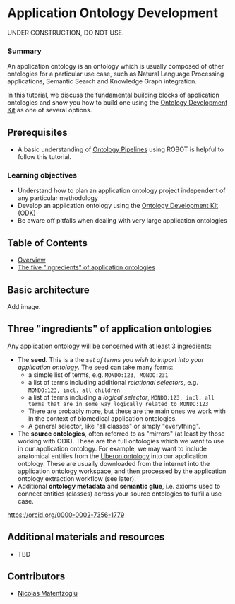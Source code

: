 # Application Ontology Development

UNDER CONSTRUCTION, DO NOT USE.

### Summary

An application ontology is an ontology which is usually composed of other ontologies for a particular use case, such as Natural Language Processing applications, Semantic Search and Knowledge Graph integration.
 
In this tutorial, we discuss the fundamental building blocks of application ontologies and show you how to build one using the [Ontology Development Kit](https://github.com/INCATools/ontology-development-kit) as one of several options.

## Prerequisites

- A basic understanding of [Ontology Pipelines](../lesson/ontology-pipelines.md) using ROBOT is helpful to follow this tutorial.

### Learning objectives

- Understand how to plan an application ontology project independent of any particular methodology
- Develop an application ontology using the [Ontology Development Kit (ODK)](https://github.com/INCATools/ontology-development-kit)
- Be aware off pitfalls when dealing with very large application ontologies

## Table of Contents

- [Overview](#overview)
- [The five "ingredients" of application ontologies](#ingredients)

<a id="ingredients" />

## Basic architecture

Add image.

<a id="ingredients" />

## Three "ingredients" of application ontologies

Any application ontology will be concerned with at least 3 ingredients:

- The **seed**. This is a the _set of terms you wish to import into your application ontology_. The seed can take many forms: 
  - a simple list of terms, e.g. `MONDO:123, MONDO:231`
  - a list of terms including additional _relational selectors_, e.g. `MONDO:123, incl. all children`
  - a list of terms including a _logical selector_, `MONDO:123, incl. all terms that are in some way logically related to MONDO:123`
  - There are probably more, but these are the main ones we work with in the context of biomedical application ontologies.
  - A general selector, like "all classes" or simply "everything".
- The **source ontologies**, often referred to as "mirrors" (at least by those working with ODK). These are the full ontologies which we want to use in our application ontology. For example, we may want to include anatomical entities from the [Uberon ontology](https://github.com/obophenotype/uberon) into our application ontology. These are usually downloaded from the internet into the application ontology workspace, and then processed by the application ontology extraction workflow (see later).
- Additional **ontology metadata** and **semantic glue**, i.e. axioms used to connect entities (classes) across your source ontologies to fulfil a use case. 



https://orcid.org/0000-0002-7356-1779


## Additional materials and resources
- TBD

## Contributors

- [Nicolas Matentzoglu](https://orcid.org/0000-0002-7356-1779)